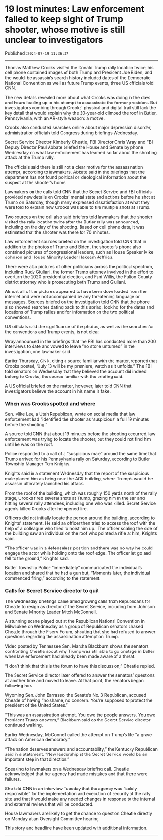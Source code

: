 # 19 lost minutes: Law enforcement failed to keep sight of Trump shooter, whose motive is still unclear to investigators

Published :`2024-07-19 11:36:37`

---

Thomas Matthew Crooks visited the Donald Trump rally location twice, his cell phone contained images of both Trump and President Joe Biden, and the would-be assassin’s search history included dates of the Democratic National Convention as well as future Trump events, three US officials told CNN.

The new details revealed more about what Crooks was doing in the days and hours leading up to his attempt to assassinate the former president. But investigators combing through Crooks’ physical and digital trail still lack the key detail that would explain why the 20-year-old climbed the roof in Butler, Pennsylvania, with an AR-style weapon: a motive.

Crooks also conducted searches online about major depression disorder, administration officials told Congress during briefings Wednesday.

Secret Service Director Kimberly Cheatle, FBI Director Chris Wray and FBI Deputy Director Paul Abbate briefed the House and Senate by phone Wednesday on what law enforcement has learned so far about the shooting attack at the Trump rally.

The officials said there is still not a clear motive for the assassination attempt, according to lawmakers. Abbate said in the briefings that the department has not found political or ideological information about the suspect at the shooter’s home.

Lawmakers on the calls told CNN that the Secret Service and FBI officials provided new details on Crooks’ mental state and actions before he shot at Trump on Saturday, though many expressed dissatisfaction at what they were told to explain how Crooks was able to fire multiple shots at Trump.

Two sources on the call also said briefers told lawmakers that the shooter visited the rally location twice after the Butler rally was announced, including on the day of the shooting. Based on cell phone data, it was estimated that the shooter was there for 70 minutes.

Law enforcement sources briefed on the investigation told CNN that in addition to the photos of Trump and Biden, the shooter’s phone also contained pictures of congressional leaders, such as House Speaker Mike Johnson and House Minority Leader Hakeem Jeffries.

There were also pictures of other politicians across the political spectrum, including Rudy Giuliani, the former Trump attorney involved in the effort to overturn the 2020 presidential election, and Fani Willis, the Fulton County district attorney who is prosecuting both Trump and Giuliani.

Almost all of the pictures appeared to have been downloaded from the internet and were not accompanied by any threatening language or messages. Sources briefed on the investigation told CNN that the phone also showed searches dating back to this spring, looking for the dates and locations of Trump rallies and for information on the two political conventions.

US officials said the significance of the photos, as well as the searches for the conventions and Trump events, is not clear.

Wray announced in the briefings that the FBI has conducted more than 200 interviews to date and vowed to leave “no stone unturned” in the investigation, one lawmaker said.

Earlier Thursday, CNN, citing a source familiar with the matter, reported that Crooks posted, “July 13 will be my premiere, watch as it unfolds.” The FBI told senators on Wednesday that they believed the account did indeed belong to Crooks, the source familiar with the briefing said.

A US official briefed on the matter, however, later told CNN that investigators believe the account in his name is fake.

### When was Crooks spotted and where

Sen. Mike Lee, a Utah Republican, wrote on social media that law enforcement had “identified the shooter as ‘suspicious’ a full 19 minutes before the shooting.”

A source told CNN that about 19 minutes before the shooting occurred, law enforcement was trying to locate the shooter, but they could not find him until he was on the roof.

Police responded to a call of a “suspicious male” around the same time that Trump arrived for his Pennsylvania rally on Saturday, according to Butler Township Manager Tom Knights.

Knights said in a statement Wednesday that the report of the suspicious male placed him as being near the AGR building, where Trump’s would-be assassin ultimately launched his attack.

From the roof of the building, which was roughly 150 yards north of the rally stage, Crooks fired several shots at Trump, grazing him in the ear and hitting several rally attendees, including one who was killed. Secret Service agents killed Crooks after he opened fire.

Officers did not initially locate the person around the building, according to Knights’ statement. He said an officer then tried to access the roof with the help of a colleague who tried to hoist him up.  The officer scaling the side of the building saw an individual on the roof who pointed a rifle at him, Knights said.

“The officer was in a defenseless position and there was no way he could engage the actor while holding onto the roof edge. The officer let go and fell to the ground,” Knights said.

Butler Township Police “immediately” communicated the individual’s location and shared that he had a gun but, “Moments later, the individual commenced firing,” according to the statement.

### Calls for Secret Service director to quit

The Wednesday briefings came amid growing calls from Republicans for Cheatle to resign as director of the Secret Service, including from Johnson and Senate Minority Leader Mitch McConnell.

A stunning scene played out at the Republican National Convention in Milwaukee on Wednesday as a group of Republican senators chased Cheatle through the Fiserv Forum, shouting that she had refused to answer questions regarding the assassination attempt on Trump.

Video posted by Tennessee Sen. Marsha Blackburn shows the senators confronting Cheatle about why Trump was still able to go onstage in Butler when law enforcement had already been made aware of a threat.

“I don’t think that this is the forum to have this discussion,” Cheatle replied.

The Secret Service director later offered to answer the senators’ questions at another time and moved to leave. At that point, the senators began following her.

Wyoming Sen. John Barrasso, the Senate’s No. 3 Republican, accused Cheatle of having “no shame, no concern. You’re supposed to protect the president of the United States.”

“This was an assassination attempt. You owe the people answers. You owe President Trump answers,” Blackburn said as the Secret Service director continued walking.

Earlier Wednesday, McConnell called the attempt on Trump’s life “a grave attack on American democracy.”

“The nation deserves answers and accountability,” the Kentucky Republican said in a statement. “New leadership at the Secret Service would be an important step in that direction.”

Speaking to lawmakers on a Wednesday briefing call, Cheatle acknowledged that her agency had made mistakes and that there were failures.

She told CNN in an interview Tuesday that the agency was “solely responsible” for the implementation and execution of security at the rally site and that it would make any needed changes in response to the internal and external reviews that will be conducted.

House lawmakers are likely to get the chance to question Cheatle directly on Monday at an Oversight Committee hearing.

This story and headline have been updated with additional information.

---

